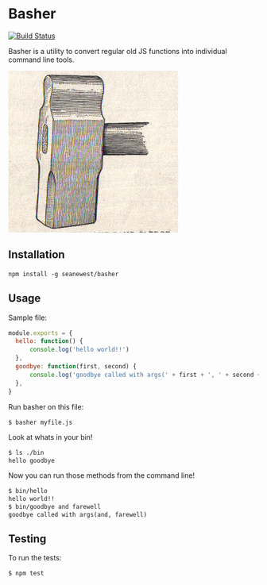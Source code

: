 Basher
=============
[![Build Status](https://travis-ci.org/seanewest/basher.svg?branch=master)](https://travis-ci.org/seanewest/basher)

Basher is a utility to convert regular old JS functions into individual command line tools.

![basher](./image.jpg)

Installation
-----------

```
npm install -g seanewest/basher
```

Usage
-----

Sample file:

``` js
module.exports = {
  hello: function() {
      console.log('hello world!!')
  },
  goodbye: function(first, second) {
      console.log('goodbye called with args(' + first + ', ' + second + ')')
  },
}
```
Run basher on this file:

```
$ basher myfile.js
```

Look at whats in your bin!

```
$ ls ./bin
hello goodbye
```

Now you can run those methods from the command line!

```
$ bin/hello
hello world!!
$ bin/goodbye and farewell
goodbye called with args(and, farewell)
```

Testing
-------

To run the tests:

```
$ npm test
```
